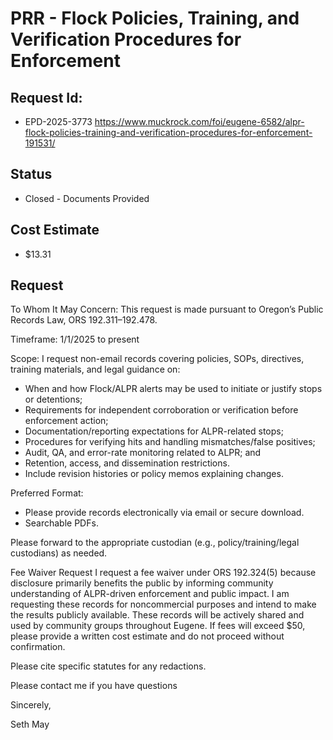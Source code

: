 # PRR - Flock Policies, Training, and Verification Procedures for Enforcement
## Request Id:
* EPD-2025-3773
https://www.muckrock.com/foi/eugene-6582/alpr-flock-policies-training-and-verification-procedures-for-enforcement-191531/

## Status
* Closed - Documents Provided

## Cost Estimate
* $13.31

## Request 
To Whom It May Concern:
This request is made pursuant to Oregon’s Public Records Law, ORS 192.311–192.478.

Timeframe: 1/1/2025 to present

Scope:
I request non-email records covering policies, SOPs, directives, training materials, and legal guidance on:
- When and how Flock/ALPR alerts may be used to initiate or justify stops or detentions;
- Requirements for independent corroboration or verification before enforcement action;
- Documentation/reporting expectations for ALPR-related stops;
- Procedures for verifying hits and handling mismatches/false positives;
- Audit, QA, and error-rate monitoring related to ALPR; and
- Retention, access, and dissemination restrictions.
- Include revision histories or policy memos explaining changes.

Preferred Format:
- Please provide records electronically via email or secure download.
- Searchable PDFs.

Please forward to the appropriate custodian (e.g., policy/training/legal custodians) as needed.

Fee Waiver Request
I request a fee waiver under ORS 192.324(5) because disclosure primarily benefits the public by informing community understanding of ALPR-driven enforcement and public impact. I am requesting these records for noncommercial purposes and intend to make the results publicly available. These records will be actively shared and used by community groups throughout Eugene. If fees will exceed $50, please provide a written cost estimate and do not proceed without confirmation.

Please cite specific statutes for any redactions.

Please contact me if you have questions

Sincerely,

Seth May


